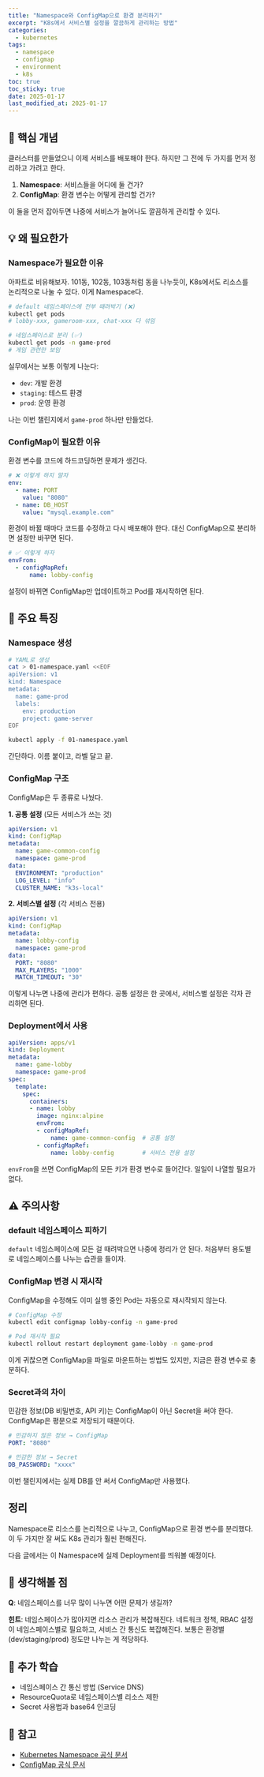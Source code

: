 ```yaml
---
title: "Namespace와 ConfigMap으로 환경 분리하기"
excerpt: "K8s에서 서비스별 설정을 깔끔하게 관리하는 방법"
categories:
  - kubernetes
tags:
  - namespace
  - configmap
  - environment
  - k8s
toc: true
toc_sticky: true
date: 2025-01-17
last_modified_at: 2025-01-17
---
```


## 🎯 핵심 개념

클러스터를 만들었으니 이제 서비스를 배포해야 한다. 하지만 그 전에 두 가지를 먼저 정리하고 가려고 한다.

1. **Namespace**: 서비스들을 어디에 둘 건가?
2. **ConfigMap**: 환경 변수는 어떻게 관리할 건가?

이 둘을 먼저 잡아두면 나중에 서비스가 늘어나도 깔끔하게 관리할 수 있다.

## 💡 왜 필요한가

### Namespace가 필요한 이유

아파트로 비유해보자. 101동, 102동, 103동처럼 동을 나누듯이, K8s에서도 리소스를 논리적으로 나눌 수 있다. 이게 Namespace다.

```bash
# default 네임스페이스에 전부 때려박기 (❌)
kubectl get pods
# lobby-xxx, gameroom-xxx, chat-xxx 다 섞임

# 네임스페이스로 분리 (✅)
kubectl get pods -n game-prod
# 게임 관련만 보임
```

실무에서는 보통 이렇게 나눈다:
- `dev`: 개발 환경
- `staging`: 테스트 환경
- `prod`: 운영 환경

나는 이번 챌린지에서 `game-prod` 하나만 만들었다.

### ConfigMap이 필요한 이유

환경 변수를 코드에 하드코딩하면 문제가 생긴다.

```yaml
# ❌ 이렇게 하지 말자
env:
  - name: PORT
    value: "8080"
  - name: DB_HOST
    value: "mysql.example.com"
```

환경이 바뀔 때마다 코드를 수정하고 다시 배포해야 한다. 대신 ConfigMap으로 분리하면 설정만 바꾸면 된다.

```yaml
# ✅ 이렇게 하자
envFrom:
  - configMapRef:
      name: lobby-config
```

설정이 바뀌면 ConfigMap만 업데이트하고 Pod를 재시작하면 된다.

## 📌 주요 특징

### Namespace 생성

```bash
# YAML로 생성
cat > 01-namespace.yaml <<EOF
apiVersion: v1
kind: Namespace
metadata:
  name: game-prod
  labels:
    env: production
    project: game-server
EOF

kubectl apply -f 01-namespace.yaml
```

간단하다. 이름 붙이고, 라벨 달고 끝.

### ConfigMap 구조

ConfigMap은 두 종류로 나눴다.

**1. 공통 설정** (모든 서비스가 쓰는 것)
```yaml
apiVersion: v1
kind: ConfigMap
metadata:
  name: game-common-config
  namespace: game-prod
data:
  ENVIRONMENT: "production"
  LOG_LEVEL: "info"
  CLUSTER_NAME: "k3s-local"
```

**2. 서비스별 설정** (각 서비스 전용)
```yaml
apiVersion: v1
kind: ConfigMap
metadata:
  name: lobby-config
  namespace: game-prod
data:
  PORT: "8080"
  MAX_PLAYERS: "1000"
  MATCH_TIMEOUT: "30"
```

이렇게 나누면 나중에 관리가 편하다. 공통 설정은 한 곳에서, 서비스별 설정은 각자 관리하면 된다.

### Deployment에서 사용

```yaml
apiVersion: apps/v1
kind: Deployment
metadata:
  name: game-lobby
  namespace: game-prod
spec:
  template:
    spec:
      containers:
      - name: lobby
        image: nginx:alpine
        envFrom:
        - configMapRef:
            name: game-common-config  # 공통 설정
        - configMapRef:
            name: lobby-config        # 서비스 전용 설정
```

`envFrom`을 쓰면 ConfigMap의 모든 키가 환경 변수로 들어간다. 일일이 나열할 필요가 없다.

## ⚠️ 주의사항

### default 네임스페이스 피하기

`default` 네임스페이스에 모든 걸 때려박으면 나중에 정리가 안 된다. 처음부터 용도별로 네임스페이스를 나누는 습관을 들이자.

### ConfigMap 변경 시 재시작

ConfigMap을 수정해도 이미 실행 중인 Pod는 자동으로 재시작되지 않는다.

```bash
# ConfigMap 수정
kubectl edit configmap lobby-config -n game-prod

# Pod 재시작 필요
kubectl rollout restart deployment game-lobby -n game-prod
```

이게 귀찮으면 ConfigMap을 파일로 마운트하는 방법도 있지만, 지금은 환경 변수로 충분하다.

### Secret과의 차이

민감한 정보(DB 비밀번호, API 키)는 ConfigMap이 아닌 Secret을 써야 한다. ConfigMap은 평문으로 저장되기 때문이다.

```yaml
# 민감하지 않은 정보 → ConfigMap
PORT: "8080"

# 민감한 정보 → Secret
DB_PASSWORD: "xxxx"
```

이번 챌린지에서는 실제 DB를 안 써서 ConfigMap만 사용했다.

## 정리

Namespace로 리소스를 논리적으로 나누고, ConfigMap으로 환경 변수를 분리했다. 이 두 가지만 잘 써도 K8s 관리가 훨씬 편해진다.

다음 글에서는 이 Namespace에 실제 Deployment를 띄워볼 예정이다.

## 💭 생각해볼 점

**Q**: 네임스페이스를 너무 많이 나누면 어떤 문제가 생길까?

**힌트**: 네임스페이스가 많아지면 리소스 관리가 복잡해진다. 네트워크 정책, RBAC 설정이 네임스페이스별로 필요하고, 서비스 간 통신도 복잡해진다. 보통은 환경별(dev/staging/prod) 정도만 나누는 게 적당하다.

## 🎯 추가 학습

- 네임스페이스 간 통신 방법 (Service DNS)
- ResourceQuota로 네임스페이스별 리소스 제한
- Secret 사용법과 base64 인코딩

## 🔗 참고

- [Kubernetes Namespace 공식 문서](https://kubernetes.io/docs/concepts/overview/working-with-objects/namespaces/)
- [ConfigMap 공식 문서](https://kubernetes.io/docs/concepts/configuration/configmap/)
